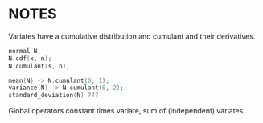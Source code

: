 # NOTES

Variates have a cumulative distribution and cumulant and their derivatives.

```C++
normal N;
N.cdf(x, n);
N.cumulant(s, n);

mean(N) -> N.cumulant(0, 1);
variance(N) -> N.cumulant(0, 2);
standard_deviation(N) ???
```

Global operators constant times variate, sum of (independent)  variates.